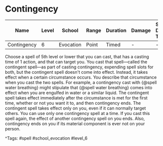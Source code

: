 # Contingency

| Name | Level | School | Range | Duration | Damage | Save DC & Type |
|------|-------|--------|-------|----------|--------|----------------|
| Contingency | 6 | Evocation | Point | Timed | - | - |

Choose a spell of 5th level or lower that you can cast, that has a casting time of 1 action, and that can target you. You cast that spell—called the contingent spell—as part of casting contingency, expending spell slots for both, but the contingent spell doesn't come into effect. Instead, it takes effect when a certain circumstance occurs. You describe that circumstance when you cast the two spells. For example, a contingency cast with {@spell water breathing} might stipulate that {@spell water breathing} comes into effect when you are engulfed in water or a similar liquid. The contingent spell takes effect immediately after the circumstance is met for the first time, whether or not you want it to, and then contingency ends. The contingent spell takes effect only on you, even if it can normally target others. You can use only one contingency spell at a time. If you cast this spell again, the effect of another contingency spell on you ends. Also, contingency ends on you if its material component is ever not on your person.

^Tags: #spell #school_evocation #level_6